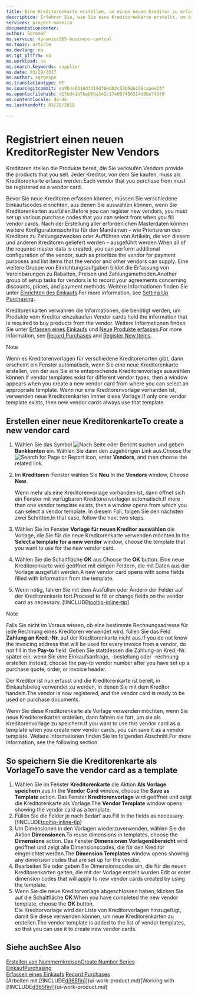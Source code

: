 ```yaml
---
title: Eine Kreditorenkarte erstellen, um einen neuen Kreditor zu erfassen | Microsoft Docs
description: Erfahren Sie, wie Sie eine Kreditorenkarte erstellt, um einen neuen Kreditor oder einem Lieferanten zu erfassen.
services: project-madeira
documentationcenter: 
author: SorenGP
ms.service: dynamics365-business-central
ms.topic: article
ms.devlang: na
ms.tgt_pltfrm: na
ms.workload: na
ms.search.keywords: supplier
ms.date: 03/29/2017
ms.author: sgroespe
ms.translationtype: HT
ms.sourcegitcommit: ea9b4a6310df319df06d02c53b9d6156caaee24f
ms.openlocfilehash: d17ed41b7beb6ba342c17e007496314d9be743f0
ms.contentlocale: de-de
ms.lasthandoff: 03/28/2018

---
```

# <a name="register-new-vendors"></a><span data-ttu-id="17480-103">Registriert einen neuen Kreditor</span><span class="sxs-lookup"><span data-stu-id="17480-103">Register New Vendors</span></span>
<span data-ttu-id="17480-104">Kreditoren stellen die Produkte bereit, die Sie verkaufen.</span><span class="sxs-lookup"><span data-stu-id="17480-104">Vendors provide the products that you sell.</span></span> <span data-ttu-id="17480-105">Jeder Kreditor, von dem Sie kaufen, muss als Kreditorenkarte erfasst werden.</span><span class="sxs-lookup"><span data-stu-id="17480-105">Each vendor that you purchase from must be registered as a vendor card.</span></span>

<span data-ttu-id="17480-106">Bevor Sie neue Kreditoren erfassen können, müssen Sie verschiedene Einkaufscodes einrichten, aus denen Sie auswählen können, wenn Sie Kreditorenkarten ausfüllen.</span><span class="sxs-lookup"><span data-stu-id="17480-106">Before you can register new vendors, you must set up various purchase codes that you can select from when you fill vendor cards.</span></span> <span data-ttu-id="17480-107">Nach der Erstellung aller erforderlichen Masterdaten können weitere Konfigurationsschritte für den Mandanten – wie Priorisieren des Kreditors zu Zahlungszwecken oder Aufführen von Artikeln, die von diesem und anderen Kreditoren geliefert werden – ausgeführt werden.</span><span class="sxs-lookup"><span data-stu-id="17480-107">When all of the required master data is created, you can perform additional configuration of the vendor, such as prioritize the vendor for payment purposes and list items that the vendor and other vendors can supply.</span></span> <span data-ttu-id="17480-108">Eine weitere Gruppe von Einrichtungsaufgaben bildet die Erfassung von Vereinbarungen zu Rabatten, Preisen und Zahlungsmethoden.</span><span class="sxs-lookup"><span data-stu-id="17480-108">Another group of setup tasks for vendors is to record your agreements concerning discounts, prices, and payment methods.</span></span> <span data-ttu-id="17480-109">Weitere Informationen finden Sie unter [Einrichten des Einkaufs](purchasing-setup-purchasing.md).</span><span class="sxs-lookup"><span data-stu-id="17480-109">For more information, see [Setting Up Purchasing](purchasing-setup-purchasing.md).</span></span>

<span data-ttu-id="17480-110">Kreditorenkarten verwahren die Informationen, die benötigt werden, um Produkte vom Kreditor einzukaufen.</span><span class="sxs-lookup"><span data-stu-id="17480-110">Vendor cards hold the information that is required to buy products from the vendor.</span></span> <span data-ttu-id="17480-111">Weitere Informationen finden Sie unter [Erfassen eines Einkaufs](purchasing-how-record-purchases.md) und [Neue Produkte erfassen](inventory-how-register-new-items.md).</span><span class="sxs-lookup"><span data-stu-id="17480-111">For more information, see [Record Purchases](purchasing-how-record-purchases.md) and [Register New Items](inventory-how-register-new-items.md).</span></span>

> [!NOTE]  
>   <span data-ttu-id="17480-112">Wenn es Kreditorenvorlagen für verschiedene Kreditorenarten gibt, dann erscheint ein Fenster automatisch, wenn Sie eine neue Kreditorenkarte erstellen, von der aus Sie eine entsprechende Kreditorenvorlage auswählen können.</span><span class="sxs-lookup"><span data-stu-id="17480-112">If vendor templates exist for different vendor types, then a window appears when you create a new vendor card from where you can select an appropriate template.</span></span> <span data-ttu-id="17480-113">Wenn nur eine Kreditorenvorlage vorhanden ist, verwenden neue Kreditorenkarten immer diese Vorlage.</span><span class="sxs-lookup"><span data-stu-id="17480-113">If only one vendor template exists, then new vendor cards always use that template.</span></span>

## <a name="to-create-a-new-vendor-card"></a><span data-ttu-id="17480-114">Erstellen einer neue Kreditorenkarte</span><span class="sxs-lookup"><span data-stu-id="17480-114">To create a new vendor card</span></span>
1. <span data-ttu-id="17480-115">Wählen Sie das Symbol ![Nach Seite oder Bericht suchen](media/ui-search/search_small.png "Nach Seite oder Bericht suchen") und geben **Bankkonten** ein. Wählen Sie dann den zugehörigen Link aus.</span><span class="sxs-lookup"><span data-stu-id="17480-115">Choose the ![Search for Page or Report](media/ui-search/search_small.png "Search for Page or Report icon") icon, enter **Vendors**, and then choose the related link.</span></span>  
2. <span data-ttu-id="17480-116">Im **Kreditoren**-Fenster wählen Sie **Neu**.</span><span class="sxs-lookup"><span data-stu-id="17480-116">In the **Vendors** window, Choose **New**.</span></span>

    <span data-ttu-id="17480-117">Wenn mehr als eine Kreditorenvorlage vorhanden ist, dann öffnet sich ein Fenster mit verfügbaren Kreditorenvorlagen automatisch.</span><span class="sxs-lookup"><span data-stu-id="17480-117">If more than one vendor template exists, then a window opens from which you can select a vendor template.</span></span> <span data-ttu-id="17480-118">In diesem Fall, folgen Sie den nächsten zwei Schritten.</span><span class="sxs-lookup"><span data-stu-id="17480-118">In that case, follow the next two steps.</span></span>
3. <span data-ttu-id="17480-119">Wählen Sie im Fenster **Vorlage für neuen Kreditor auswählen** die Vorlage, die Sie für die neue Kreditorenkarte verwenden möchten.</span><span class="sxs-lookup"><span data-stu-id="17480-119">In the **Select a template for a new vendor** window, choose the template that you want to use for the new vendor card.</span></span>
4. <span data-ttu-id="17480-120">Wählen Sie die Schaltfläche **OK** aus.</span><span class="sxs-lookup"><span data-stu-id="17480-120">Choose the **OK** button.</span></span> <span data-ttu-id="17480-121">Eine neue Kreditorenkarte wird geöffnet mit einigen Feldern, die mit Daten aus der Vorlage ausgefüllt werden.</span><span class="sxs-lookup"><span data-stu-id="17480-121">A new vendor card opens with some fields filled with information from the template.</span></span>
5. <span data-ttu-id="17480-122">Wenn nötig, fahren Sie mit dem Ausfüllen oder Ändern der Felder auf der Kreditorenkarte fort.</span><span class="sxs-lookup"><span data-stu-id="17480-122">Proceed to fill or change fields on the vendor card as necessary.</span></span> [!INCLUDE[tooltip-inline-tip](includes/tooltip-inline-tip_md.md)]

> [!NOTE]  
>   <span data-ttu-id="17480-123">Falls Sie nicht im Voraus wissen, ob eine bestimmte Rechnungsadresse für jede Rechnung eines Kreditoren verwendet wird, füllen Sie das Feld **Zahlung an Kred.-Nr.** auf der Kreditorenkarte nicht aus.</span><span class="sxs-lookup"><span data-stu-id="17480-123">If you do not know the invoicing address that will be used for every invoice from a vendor, do not fill in the **Pay-to** field.</span></span> <span data-ttu-id="17480-124">Geben Sie stattdessen die Zahlung-an Kred.-Nr. später ein, wenn Sie eine Einkaufsanfrage, -bestellung oder -rechnung erstellen.</span><span class="sxs-lookup"><span data-stu-id="17480-124">Instead, choose the pay-to vendor number after you have set up a purchase quote, order, or invoice header.</span></span>

<span data-ttu-id="17480-125">Der Kreditor ist nun erfasst und die Kreditorenkarte ist bereit, in Einkaufsbeleg verwendet zu werden, in denen Sie mit dem Kreditor handeln.</span><span class="sxs-lookup"><span data-stu-id="17480-125">The vendor is now registered, and the vendor card is ready to be used on purchase documents.</span></span>

<span data-ttu-id="17480-126">Wenn Sie diese Kreditorenkarte als Vorlage verwenden möchten, wenn Sie neue Kreditorenkarten erstellen, dann fahren sie fort, um sie als Kreditorenvorlage zu speichern.</span><span class="sxs-lookup"><span data-stu-id="17480-126">If you want to use this vendor card as a template when you create new vendor cards, you can save it as a vendor template.</span></span> <span data-ttu-id="17480-127">Weitere Informationen finden Sie im folgenden Abschnitt.</span><span class="sxs-lookup"><span data-stu-id="17480-127">For more information, see the following section.</span></span>

## <a name="to-save-the-vendor-card-as-a-template"></a><span data-ttu-id="17480-128">So speichern Sie die Kreditorenkarte als Vorlage</span><span class="sxs-lookup"><span data-stu-id="17480-128">To save the vendor card as a template</span></span>
1. <span data-ttu-id="17480-129">Wählen Sie im Fenster **Kreditorenkarte** die Aktion **Als Vorlage speichern** aus.</span><span class="sxs-lookup"><span data-stu-id="17480-129">In the **Vendor Card** window, choose the **Save as Template** action.</span></span> <span data-ttu-id="17480-130">Das Fenster **Kreditorenvorlage** wird geöffnet und zeigt die Kreditorenkarte als Vorlage.</span><span class="sxs-lookup"><span data-stu-id="17480-130">The **Vendor Template** window opens showing the vendor card as a template.</span></span>
2. <span data-ttu-id="17480-131">Füllen Sie die Felder je nach Bedarf aus.</span><span class="sxs-lookup"><span data-stu-id="17480-131">Fill in the fields as necessary.</span></span> [!INCLUDE[tooltip-inline-tip](includes/tooltip-inline-tip_md.md)]
3. <span data-ttu-id="17480-132">Um Dimensionen in den Vorlagen wiederzuverwenden, wählen Sie die Aktion **Dimensionen**.</span><span class="sxs-lookup"><span data-stu-id="17480-132">To reuse dimensions in templates, choose the **Dimensions** action.</span></span> <span data-ttu-id="17480-133">Das Fenster **Dimensionen Vorlagenübersicht** wird geöffnet und zeigt alle Dimensionscodes, die für den Kreditor eingerichtet werden.</span><span class="sxs-lookup"><span data-stu-id="17480-133">The **Dimension Templates** window opens showing any dimension codes that are set up for the vendor.</span></span>
4. <span data-ttu-id="17480-134">Bearbeiten Sie oder geben Sie Dimensionscodes ein, die für die neuen Kreditorenkarten gelten, die mit der Vorlage erstellt wurden.</span><span class="sxs-lookup"><span data-stu-id="17480-134">Edit or enter dimension codes that will apply to new vendor cards created by using the template.</span></span>
5. <span data-ttu-id="17480-135">Wenn Sie die neue Kreditorvorlage abgeschlossen haben, klicken Sie auf die Schaltfläche **OK**.</span><span class="sxs-lookup"><span data-stu-id="17480-135">When you have completed the new vendor template, choose the **OK** button.</span></span>  
   <span data-ttu-id="17480-136">Die Kreditorvorlage wird der Liste von Kreditorvorlagen hinzugefügt, damit Sie diese verwenden können, um neue Kreditorenkarten zu erstellen.</span><span class="sxs-lookup"><span data-stu-id="17480-136">The vendor template is added to the list of vendor templates, so that you can use it to create new vendor cards.</span></span>

## <a name="see-also"></a><span data-ttu-id="17480-137">Siehe auch</span><span class="sxs-lookup"><span data-stu-id="17480-137">See Also</span></span>
[<span data-ttu-id="17480-138">Erstellen von Nummernkreisen</span><span class="sxs-lookup"><span data-stu-id="17480-138">Create Number Series</span></span>](ui-create-number-series.md)  
[<span data-ttu-id="17480-139">Einkauf</span><span class="sxs-lookup"><span data-stu-id="17480-139">Purchasing</span></span>](purchasing-manage-purchasing.md)  
<span data-ttu-id="17480-140">[Erfassen eines Einkaufs](purchasing-how-record-purchases.md) </span><span class="sxs-lookup"><span data-stu-id="17480-140">[Record Purchases](purchasing-how-record-purchases.md) </span></span>  
<span data-ttu-id="17480-141">[Arbeiten mit [!INCLUDE[d365fin](includes/d365fin_md.md)]](ui-work-product.md)</span><span class="sxs-lookup"><span data-stu-id="17480-141">[Working with [!INCLUDE[d365fin](includes/d365fin_md.md)]](ui-work-product.md)</span></span>  

